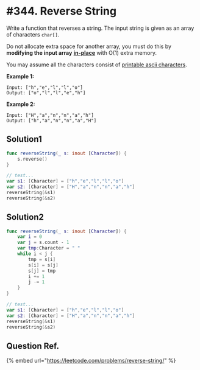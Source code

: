 # \#344. Reverse String

Write a function that reverses a string. The input string is given as an array of characters `char[]`.

Do not allocate extra space for another array, you must do this by **modifying the input array** [**in-place**](https://en.wikipedia.org/wiki/In-place_algorithm) with O\(1\) extra memory.

You may assume all the characters consist of [printable ascii characters](https://en.wikipedia.org/wiki/ASCII#Printable_characters).

**Example 1:**

```text
Input: ["h","e","l","l","o"]
Output: ["o","l","l","e","h"]
```

**Example 2:**

```text
Input: ["H","a","n","n","a","h"]
Output: ["h","a","n","n","a","H"]
```

## Solution1

```swift
func reverseString(_ s: inout [Character]) {
    s.reverse()
}

// test...
var s1: [Character] = ["h","e","l","l","o"]
var s2: [Character] = ["H","a","n","n","a","h"]
reverseString(&s1)
reverseString(&s2)
```

## Solution2

```swift
func reverseString(_ s: inout [Character]) {
    var i = 0
    var j = s.count - 1
    var tmp:Character = " "
    while i < j {
        tmp = s[i]
        s[i] = s[j]
        s[j] = tmp
        i += 1
        j -= 1
    }
}

// test...
var s1: [Character] = ["h","e","l","l","o"]
var s2: [Character] = ["H","a","n","n","a","h"]
reverseString(&s1)
reverseString(&s2)
```

## Question Ref.

{% embed url="https://leetcode.com/problems/reverse-string/" %}



